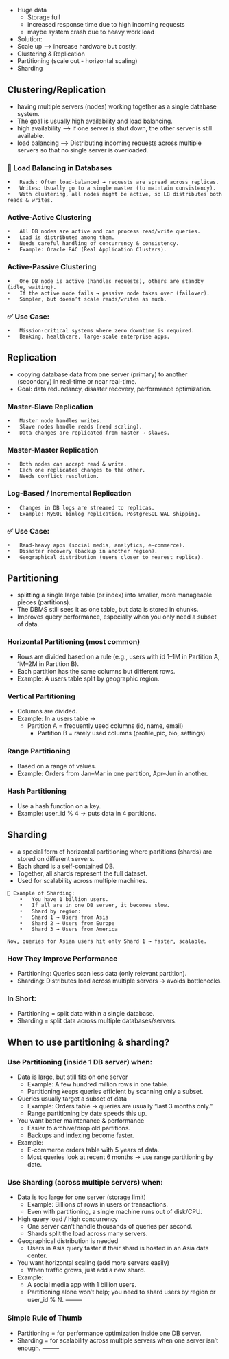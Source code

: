 - Huge data
   - Storage full
   - increased response time due to high incoming requests
   - maybe system crash due to heavy work load
- Solution:
- Scale up --> increase hardware but costly.
- Clustering & Replication
- Partitioning (scale out - horizontal scaling)
- Sharding

## Clustering/Replication
- having multiple servers (nodes) working together as a single database system.
- The goal is usually high availability and load balancing.
- high availability --> if one server is shut down, the other server is still available.
- load balancing --> Distributing incoming requests across multiple servers so that no single server is overloaded.
### 🔹 Load Balancing in Databases
	•	Reads: Often load-balanced → requests are spread across replicas.
	•	Writes: Usually go to a single master (to maintain consistency).
	•	With clustering, all nodes might be active, so LB distributes both reads & writes.

### Active-Active Clustering
	•	All DB nodes are active and can process read/write queries.
	•	Load is distributed among them.
	•	Needs careful handling of concurrency & consistency.
	•	Example: Oracle RAC (Real Application Clusters).
### Active-Passive Clustering
	•	One DB node is active (handles requests), others are standby (idle, waiting).
	•	If the active node fails → passive node takes over (failover).
	•	Simpler, but doesn’t scale reads/writes as much.
### ✅ Use Case:
	•	Mission-critical systems where zero downtime is required.
	•	Banking, healthcare, large-scale enterprise apps.

## Replication
 -  copying database data from one server (primary) to another (secondary) in real-time or near real-time.
 -  Goal: data redundancy, disaster recovery, performance optimization.
### Master-Slave Replication
	•	Master node handles writes.
	•	Slave nodes handle reads (read scaling).
	•	Data changes are replicated from master → slaves.

### Master-Master Replication
	•	Both nodes can accept read & write.
	•	Each one replicates changes to the other.
	•	Needs conflict resolution.

### Log-Based / Incremental Replication
	•	Changes in DB logs are streamed to replicas.
	•	Example: MySQL binlog replication, PostgreSQL WAL shipping.

### ✅ Use Case:
	•	Read-heavy apps (social media, analytics, e-commerce).
	•	Disaster recovery (backup in another region).
	•	Geographical distribution (users closer to nearest replica).

## Partitioning
- splitting a single large table (or index) into smaller, more manageable pieces (partitions).
- The DBMS still sees it as one table, but data is stored in chunks.
- Improves query performance, especially when you only need a subset of data.
### Horizontal Partitioning (most common)
- Rows are divided based on a rule (e.g., users with id 1–1M in Partition A, 1M–2M in Partition B).
- Each partition has the same columns but different rows.
- Example: A users table split by geographic region.
### Vertical Partitioning
- Columns are divided.
- Example: In a users table →
  - Partition A = frequently used columns (id, name, email)
	-	Partition B = rarely used columns (profile_pic, bio, settings)
### Range Partitioning
- Based on a range of values.
- Example: Orders from Jan–Mar in one partition, Apr–Jun in another.
### Hash Partitioning
- Use a hash function on a key.
- Example: user_id % 4 → puts data in 4 partitions.

## Sharding
-  a special form of horizontal partitioning where partitions (shards) are stored on different servers.
-  Each shard is a self-contained DB.
-  Together, all shards represent the full dataset.
-  Used for scalability across multiple machines.
```
📌 Example of Sharding:
	•	You have 1 billion users.
	•	If all are in one DB server, it becomes slow.
	•	Shard by region:
	•	Shard 1 → Users from Asia
	•	Shard 2 → Users from Europe
	•	Shard 3 → Users from America

Now, queries for Asian users hit only Shard 1 → faster, scalable.
```
### How They Improve Performance
- Partitioning: Queries scan less data (only relevant partition).
- Sharding: Distributes load across multiple servers → avoids bottlenecks.
### In Short:
- Partitioning = split data within a single database.
- Sharding = split data across multiple databases/servers.

## When to use partitioning & sharding?
### Use Partitioning (inside 1 DB server) when:
- Data is large, but still fits on one server
  - Example: A few hundred million rows in one table.
  - Partitioning keeps queries efficient by scanning only a subset.
- Queries usually target a subset of data
   - Example: Orders table → queries are usually “last 3 months only.”
   - Range partitioning by date speeds this up.
- You want better maintenance & performance
   - Easier to archive/drop old partitions.
   - Backups and indexing become faster.
- Example:
   - E-commerce orders table with 5 years of data.
   - Most queries look at recent 6 months → use range partitioning by date.
### Use Sharding (across multiple servers) when:
- Data is too large for one server (storage limit)
   - Example: Billions of rows in users or transactions.
   - Even with partitioning, a single machine runs out of disk/CPU.
- High query load / high concurrency
   - One server can’t handle thousands of queries per second.
   - Shards split the load across many servers.
- Geographical distribution is needed
   - Users in Asia query faster if their shard is hosted in an Asia data center.
- You want horizontal scaling (add more servers easily)
   - When traffic grows, just add a new shard.
- Example:
   - A social media app with 1 billion users.
   - Partitioning alone won’t help; you need to shard users by region or user_id % N.
⸻
### Simple Rule of Thumb
- Partitioning = for performance optimization inside one DB server.
- Sharding = for scalability across multiple servers when one server isn’t enough.
⸻

